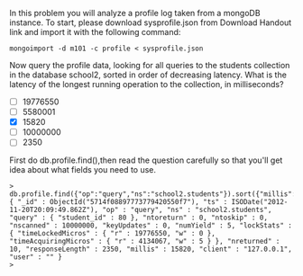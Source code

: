 In this problem you will analyze a profile log taken from a mongoDB instance. To start, please download sysprofile.json from Download Handout link and import it with the following command:
```
mongoimport -d m101 -c profile < sysprofile.json
```
Now query the profile data, looking for all queries to the students collection in the database school2, sorted in order of decreasing latency. What is the latency of the longest running operation to the collection, in milliseconds?

- [ ] 19776550
- [ ] 5580001
- [X] 15820
- [ ] 10000000
- [ ] 2350

First  do db.profile.find(),then read the question carefully so that you'll get idea about what fields you need to use.

```
> db.profile.find({"op":"query","ns":"school2.students"}).sort({"millis":-1}).limit(1)
{ "_id" : ObjectId("5714f08897773779420550f7"), "ts" : ISODate("2012-11-20T20:09:49.862Z"), "op" : "query", "ns" : "school2.students", "query" : { "student_id" : 80 }, "ntoreturn" : 0, "ntoskip" : 0, "nscanned" : 10000000, "keyUpdates" : 0, "numYield" : 5, "lockStats" : { "timeLockedMicros" : { "r" : 19776550, "w" : 0 }, "timeAcquiringMicros" : { "r" : 4134067, "w" : 5 } }, "nreturned" : 10, "responseLength" : 2350, "millis" : 15820, "client" : "127.0.0.1", "user" : "" }
> 
```
